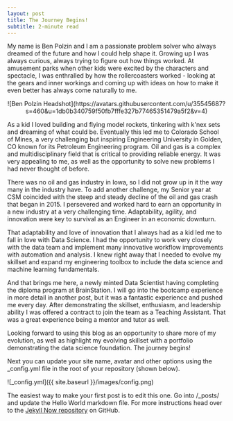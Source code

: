 ```yaml
---
layout: post
title: The Journey Begins!
subtitle: 2-minute read
---
```

My name is Ben Polzin and I am a passionate problem solver who always dreamed of the future and how I could help shape it.  Growing up I was always curious, always trying to figure out how things worked.  At amusement parks when other kids were excited by the characters and spectacle, I was enthralled by how the rollercoasters worked - looking at the gears and inner workings and coming up with ideas on how to make it even better has always come naturally to me.

<p style="text-align: center;">![Ben Polzin Headshot](https://avatars.githubusercontent.com/u/35545687?s=460&u=1db0b340759f50fb7fffe327b77465351479a5f2&v=4)</p>

As a kid I loved building and flying model rockets, tinkering with k'nex sets and dreaming of what could be.  Eventually this led me to Colorado School of Mines, a very challenging but inspiring Engineering University in Golden, CO known for its Petroleum Engineering program.  Oil and gas is a complex and multidisciplinary field that is critical to providing reliable energy.  It was very appealing to me, as well as the opportunity to solve new problems I had never thought of before.  

There was no oil and gas industry in Iowa, so I did not grow up in it the way many in the industry have.  To add another challenge, my Senior year at CSM coincided with the steep and steady decline of the oil and gas crash that began in 2015.  I persevered and worked hard to earn an opportunity in a new industry at a very challenging time.  Adaptability, agility, and innovation were key to survival as an Engineer in an economic downturn.

That adaptability and love of innovation that I always had as a kid led me to fall in love with Data Science.  I had the opportunity to work very closely with the data team and implement many innovative workflow improvements with automation and analysis.  I knew right away that I needed to evolve my skillset and expand my engineering toolbox to include the data science and machine learning fundamentals.

And that brings me here, a newly minted Data Scientist having completing the diploma program at BrainStation.  I will go into the bootcamp experience in more detail in another post, but it was a fantastic experience and pushed me every day.  After demonstrating the skillset, enthusiasm, and leadership ability I was offered a contract to join the team as a Teaching Assistant.  That was a great experience being a mentor and tutor as well.

Looking forward to using this blog as an opportunity to share more of my evolution, as well as highlight my evolving skillset with a portfolio demonstrating the data science foundation.  The journey begins!

Next you can update your site name, avatar and other options using the _config.yml file in the root of your repository (shown below).

![_config.yml]({{ site.baseurl }}/images/config.png)

The easiest way to make your first post is to edit this one. Go into /_posts/ and update the Hello World markdown file. For more instructions head over to the [Jekyll Now repository](https://github.com/barryclark/jekyll-now) on GitHub.
